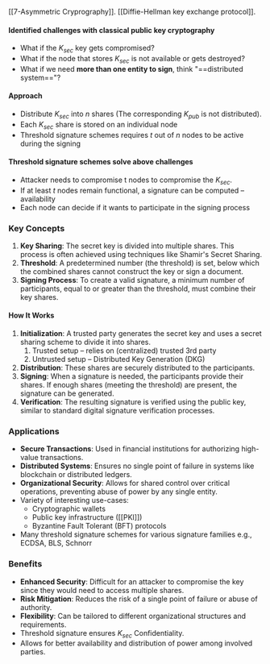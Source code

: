 [[7-Asymmetric Cryprography]].
[[Diffie-Hellman key exchange protocol]].

#### Identified challenges with classical public key cryptography
- What if the $K_{sec}$ key gets compromised?
- What if the node that stores $K_{sec}$ is not available or gets destroyed?
- What if we need **more than one entity to sign**, think "==distributed system=="?

#### Approach
- Distribute $K_{sec}$ into $n$ shares (The corresponding $K_{pub}$ is not distributed).
- Each $K_{sec}$ share is stored on an individual node
- Threshold signature schemes requires $t$ out of $n$ nodes to be active during the signing

#### Threshold signature schemes solve above challenges
- Attacker needs to compromise t nodes to compromise the $K_{sec}$.
- If at least $t$ nodes remain functional, a signature can be computed – availability
- Each node can decide if it wants to participate in the signing process

### Key Concepts

1. **Key Sharing**: The secret key is divided into multiple shares. This process is often achieved using techniques like Shamir's Secret Sharing.
2. **Threshold**: A predetermined number (the threshold) is set, below which the combined shares cannot construct the key or sign a document.
3. **Signing Process**: To create a valid signature, a minimum number of participants, equal to or greater than the threshold, must combine their key shares.
#### How It Works

1. **Initialization**: A trusted party generates the secret key and uses a secret sharing scheme to divide it into shares.
	1. Trusted setup – relies on (centralized) trusted 3rd party
	2. Untrusted setup – Distributed Key Generation (DKG)
2. **Distribution**: These shares are securely distributed to the participants.
3. **Signing**: When a signature is needed, the participants provide their shares. If enough shares (meeting the threshold) are present, the signature can be generated.
4. **Verification**: The resulting signature is verified using the public key, similar to standard digital signature verification processes.

### Applications

- **Secure Transactions**: Used in financial institutions for authorizing high-value transactions.
- **Distributed Systems**: Ensures no single point of failure in systems like blockchain or distributed ledgers.
- **Organizational Security**: Allows for shared control over critical operations, preventing abuse of power by any single entity.
- Variety of interesting use-cases:
	- Cryptographic wallets
	- Public key infrastructure ([[PKI]])
	- Byzantine Fault Tolerant (BFT) protocols
- Many threshold signature schemes for various signature families e.g., ECDSA, BLS, Schnorr 

### Benefits

- **Enhanced Security**: Difficult for an attacker to compromise the key since they would need to access multiple shares.
- **Risk Mitigation**: Reduces the risk of a single point of failure or abuse of authority.
- **Flexibility**: Can be tailored to different organizational structures and requirements.
- Threshold signature ensures $K_{sec}$ Confidentiality.
- Allows for better availability and distribution of power among involved parties.
